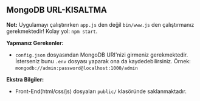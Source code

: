 MongoDB URL-KISALTMA
--------------------

**Not:** Uygulamayı çalıştırırken `app.js` den değil `bin/www.js` den çalıştırmanız gerekmektedir! Kolay yol: `npm start`.

**Yapmanız Gerekenler:**

- `config.json` dosyasından MongoDB URI'nizi girmeniz gerekmektedir. İsterseniz bunu `.env` dosyası yaparak ona da kaydedebilirsiniz. Örnek: `mongodb://admin:password@localhost:1000/admin`

**Ekstra Bilgiler:**

- Front-End(html/css/js) dosyaları `public/` klasöründe saklanmaktadır.
